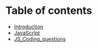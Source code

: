 # Table of contents

* [Introduction](README.md)
* [JavaScript](javascript.md)
* [JS\_Coding\_questions](js_coding_questions.md)

